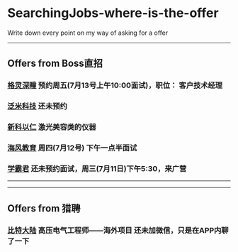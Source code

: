# SearchingJobs-where-is-the-offer
Write down every point on my way of asking for a offer
***
## Offers from Boss直招
### [格灵深瞳](www.deepglint.com) 预约周五(7月13号上午10:00面试)，职位： 客户技术经理
### [泛米科技](www.fanmikeji.com) 还未预约
### [新科以仁](http://www.sincolaser.com/) 激光美容类的仪器
### [海风教育](www.hfjy.com) 周四(7月12号) 下午一点半面试
### [学霸君](www.xueba100.com)  还未预约面试，周三(7月11日)下午5:30，来广营
***
***
## Offers from 猎聘
### [比特大陆](https://www.bitmain.com/) 高压电气工程师——海外项目 还未加微信，只是在APP内聊了一下
